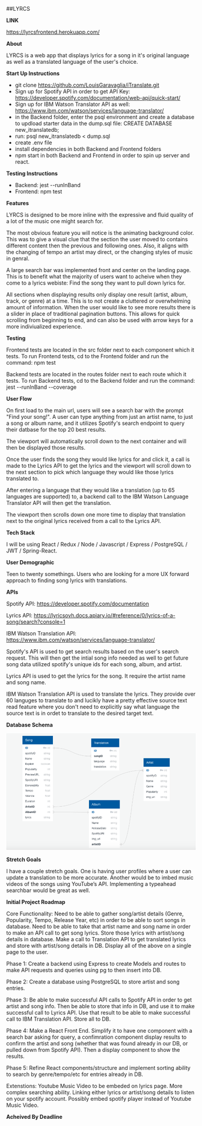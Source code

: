 ##LYRCS


**LINK**

https://lyrcsfrontend.herokuapp.com/

**About**

LYRCS is a web app that displays lyrics for a song in it's original language as well as a translated language of the user's choice. 

**Start Up Instructions**

* git clone https://github.com/LouisGaravaglia/iTranslate.git
* Sign up for Spotify API in order to get API Key: https://developer.spotify.com/documentation/web-api/quick-start/
* Sign up for IBM Watson Translator API as well: https://www.ibm.com/watson/services/language-translator/
* in the Backend folder, enter the psql environment and create a database to updload starter data in the dump.sql file: CREATE DATABASE new_itranslatedb;
* run: psql new_itranslatedb < dump.sql
* create .env file 
* install dependencies in both Backend and Frontend folders
* npm start in both Backend and Frontend in order to spin up server and react.

**Testing Instructions**

* Backend: jest --runInBand
* Frontend: npm test


**Features**

LYRCS is designed to be more inline with the expressive and fluid quality of a lot of the music one might search for. 

The most obvious feature you will notice is the animating background color. This was to give a visual clue that the section the user moved to contains different content then the previous and following ones. Also, it aligns with the changing of tempo an artist may direct, or the changing styles of music in genral.

A large search bar was implemented front and center on the landing page. This is to benefit what the majority of users want to acheive when they come to a lyrics webiste: Find the song they want to pull down lyrics for.

All sections when displaying results only display one result (artist, album, track, or genre) at a time. This is to not create a cluttered or overwhelming amount of information. When the user would like to see more results there is a slider in place of traditional pagination buttons. This allows for quick scrolling from beginning to end, and can also be used with arrow keys for a more indiviualized experience.

**Testing**

Frontend tests are located in the src folder next to each component which it tests. To run Frontend tests, cd to the Frontend folder and run the command: npm test

Backend tests are located in the routes folder next to each route which it tests. To run Backend tests, cd to the Backend folder and run the command: jest --runInBand --coverage

**User Flow**

On first load to the main url, users will see a search bar with the prompt "Find your song!". A user can type anything from just an artist name, to just a song or album name, and it utilizes Spotify's search endpoint to query their datbase for the top 20 best results.

The viewport will automatically scroll down to the next container and will then be displayed those results. 

Once the user finds the song they would like lyrics for and click it, a call is made to the Lyrics API to get the lyrics and the viewport will scroll down to the next section to pick which language they would like those lyrics translated to. 

After entering a language that they would like a translation (up to 65 languages are supported) to, a backend call to the IBM Watson Language Translator API will then get the translation.

The viewport then scrolls down one more time to display that translation next to the original lyrics received from a call to the Lyrics API.

**Tech Stack**

I will be using React / Redux / Node / Javascript / Express / PostgreSQL / JWT / Spring-React.

**User Demographic**

Teen to twenty somethings. Users who are looking for a more UX forward approach to finding song lyrics with translations.

**APIs**

Spotify API: https://developer.spotify.com/documentation

Lyrics API: https://lyricsovh.docs.apiary.io/#reference/0/lyrics-of-a-song/search?console=1

IBM Watson Translation API: https://www.ibm.com/watson/services/language-translator/

Spotify's API is used to get search results based on the user's search request. This will then get the intial song info needed as well to get future song data utilized spotify's unique ids for each song, album, and artist.

Lyrics API is used to get the lyrics for the song. It require the artist name and song name.

IBM Watson Translation API is used to translate the lyrics. They provide over 60 languges to translate to and lucikly have a pretty effective source text read feature where you don't need to explicitly say what language the source text is in ordet to translate to the desired target text.

**Database Schema**

![](Schema/schema.png)

**Stretch Goals**

I have a couple stretch goals. One is having user profiles where a user can update a translation to be more accurate. Another would be to imbed music videos of the songs using YouTube’s API. Implementing a typeahead searchbar would be great as well.

**Initial Project Roadmap**

Core Functionality: Need to be able to gather song/artist details (Genre, Popularity, Tempo, Release Year, etc) in order to be able to sort songs in database. Need to be able to take that artist name and song name in order to make an API call to get song lyrics. Store those lyrics with artist/song details in database. Make a call to Translation API to get translated lyrics and store with artist/song details in DB. Display all of the above on a single page to the user.

Phase 1: Create a backend using Express to create Models and routes to make API requests and queries using pg to then insert into DB.

Phase 2: Create a database using PostgreSQL to store artist and song entries.

Phase 3: Be able to make successful API calls to Spotify API in order to get artist and song info. Then be able to store that info in DB, and use it to make successful call to Lyrics API. Use that result to be able to make successful call to IBM Translation API. Store all to DB.

Phase 4: Make a React Front End. Simplify it to have one component with a search bar asking for query, a confimration component display results to confirm the artist and song (whether that was found already in our DB, or pulled down from Spotify API). Then a display component to show the results.

Phase 5: Refine React components/structure and implement sorting ability to search by genre/tempo/etc for entries already in DB.

Extenstions: Youtube Music Video to be embeded on lyrics page. More complex searching ability. Linking either lyrics or artist/song details to listen on your spotify account. Possibly embed spotify player instead of Youtube Music Video.

**Acheived By Deadline**